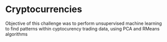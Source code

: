 # Cryptocurrencies
Objective of this challenge was to perform unsupervised machine learning to find patterns within cyptocurency trading data, using PCA and RMeans algorithms
